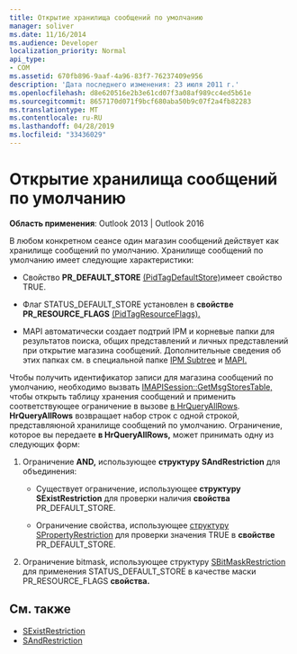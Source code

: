 ```yaml
---
title: Открытие хранилища сообщений по умолчанию
manager: soliver
ms.date: 11/16/2014
ms.audience: Developer
localization_priority: Normal
api_type:
- COM
ms.assetid: 670fb896-9aaf-4a96-83f7-76237409e956
description: 'Дата последнего изменения: 23 июля 2011 г.'
ms.openlocfilehash: d8e620516e2b3e61cd07f3a08af989cc4ed5b61e
ms.sourcegitcommit: 8657170d071f9bcf680aba50b9c07f2a4fb82283
ms.translationtype: MT
ms.contentlocale: ru-RU
ms.lasthandoff: 04/28/2019
ms.locfileid: "33436029"
---
```

# <a name="opening-the-default-message-store"></a>Открытие хранилища сообщений по умолчанию

**Область применения**: Outlook 2013 | Outlook 2016 
  
В любом конкретном сеансе один магазин сообщений действует как хранилище сообщений по умолчанию. Хранилище сообщений по умолчанию имеет следующие характеристики:
  
- Свойство **PR_DEFAULT_STORE** [(PidTagDefaultStore)](pidtagdefaultstore-canonical-property.md)имеет свойство TRUE.
    
- Флаг STATUS_DEFAULT_STORE установлен в **свойстве PR_RESOURCE_FLAGS** [(PidTagResourceFlags).](pidtagresourceflags-canonical-property.md)
    
- MAPI автоматически создает подтрий IPM и корневые папки для результатов поиска, общих представлений и личных представлений при открытие магазина сообщений. Дополнительные сведения об этих папках см. в специальной папке [IPM Subtree](ipm-subtree.md) и [MAPI.](mapi-special-folders.md) 
    
Чтобы получить идентификатор записи для магазина сообщений по умолчанию, необходимо вызвать [IMAPISession::GetMsgStoresTable,](imapisession-getmsgstorestable.md) чтобы открыть таблицу хранения сообщений и применить соответствующее ограничение в вызове [в HrQueryAllRows](hrqueryallrows.md). **HrQueryAllRows** возвращает набор строк с одной строкой, представляюной хранилище сообщений по умолчанию. Ограничение, которое вы передаете **в HrQueryAllRows,** может принимать одну из следующих форм: 
  
1. Ограничение **AND,** использующее **структуру SAndRestriction** для объединения: 
    
   - Существует ограничение, использующее **структуру SExistRestriction** для проверки наличия **свойства** PR_DEFAULT_STORE. 
    
   - Ограничение свойства, использующее [структуру SPropertyRestriction](spropertyrestriction.md) для проверки значения TRUE в **свойстве** PR_DEFAULT_STORE. 
    
2. Ограничение bitmask, использующее структуру [SBitMaskRestriction](sbitmaskrestriction.md) для применения STATUS_DEFAULT_STORE в качестве маски PR_RESOURCE_FLAGS **свойства.** 
    
## <a name="see-also"></a>См. также

- [SExistRestriction](sexistrestriction.md)
- [SAndRestriction](sandrestriction.md)

